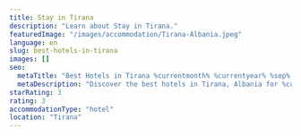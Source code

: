 ```yaml
---
title: Stay in Tirana
description: "Learn about Stay in Tirana."
featuredImage: "/images/accommodation/Tirana-Albania.jpeg"
language: en
slug: best-hotels-in-tirana
images: []
seo:
  metaTitle: "Best Hotels in Tirana %currentmonth% %currentyear% %sep% %sitename%"
  metaDescription: "Discover the best hotels in Tirana, Albania for %currentmonth% %currentyear% spanning lavish luxury retreats to family-friendly stays. "
starRating: 3
rating: 3
accommodationType: "hotel"
location: "Tirana"
---
```


